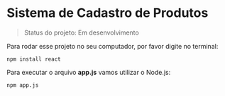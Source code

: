 # Sistema de Cadastro de Produtos

> Status do projeto: Em desenvolvimento

Para rodar esse projeto no seu computador, por favor digite no terminal:

```
npm install react
```

Para executar o arquivo **app.js** vamos utilizar o Node.js:

```
npm app.js
```
